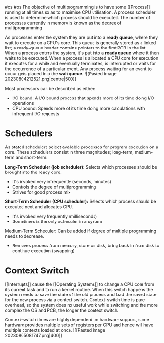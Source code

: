 #cs #os
The objective of multiprogramming is to have some [[Process]] running at all times so as to maximise CPU utilisation. A process scheduler is used to determine which process should be executed. The number of processes currently in memory is known as the degree of multiprogramming

As processes enter the system they are put into a **ready queue**, where they wait to execute on a CPU's core. This queue is generally stored as a linked list; a ready-queue header contains pointers to the first PCB in the list. When a process enters the system, it's put into a **ready queue** where it then waits to be executed. When a process is allocated a CPU core for execution it executes for a while and eventually terminates, is interrupted or waits for the occurrence of a particular event. Any process waiting for an event to occur gets placed into the **wait queue**. 
![[Pasted image 20230804212521.png|centre|500]]

Most processors can be described as either:
- I/O bound: A I/O bound process that spends more of its time doing I/O operations
- CPU bound: Spends more of its time doing more calculations with infrequent I/O requests

# Schedulers
As stated schedulers select available processes for program execution on a core. These schedulers consist in three magnitudes; long-term, medium-term and short-term:

**Long-Term Scheduler (job scheduler)**: Selects which processes should be brought into the ready core.
- It's invoked very infrequently (seconds, minutes)
- Controls the degree of multiprogramming
- Strives for good process mix

**Short-Term Scheduler (CPU scheduler):** Selects which process should be executed next and allocates CPU.
- It's invoked very frequently (milliseconds)
- Sometimes is the only scheduler in a system

Medium-Term Scheduler: Can be added if degree of multiple programming needs to decrease.
- Removes process from memory, store on disk, bring back in from disk to continue execution (swapping)

# Context Switch
[[Interrupts]] cause the [[Operating Systems]] to change a CPU core from its current task and to run a kernel routine. When this switch happens the system needs to save the state of the old process and load the saved state for the new process via a context switch. Context-switch time is pure overhead, so the system does no useful work while switching and the more complex the OS and PCB, the longer the context switch.

Context-switch times are highly dependent on hardware support, some hardware provides multiple sets of registers per CPU and hence will have multiple contexts loaded at once.
![[Pasted image 20230805081747.png|400]]